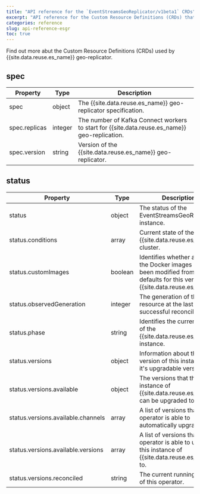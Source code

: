 ```yaml
---
title: "API reference for the `EventStreamsGeoReplicator/v1beta1` CRDs"
excerpt: "API reference for the Custom Resource Definitions (CRDs) that are used by `EventStreamsGeoReplicator/v1beta1`."
categories: reference
slug: api-reference-esgr
toc: true
---
```


Find out more abut the Custom Resource Definitions (CRDs) used by {{site.data.reuse.es_name}} geo-replicator.


## spec

| Property | Type | Description |
| --- | --- | --- |
| spec | object | The {{site.data.reuse.es_name}} geo-replicator specification. |
| spec.replicas | integer | The number of Kafka Connect workers to start for {{site.data.reuse.es_name}} geo-replication. |
| spec.version | string | Version of the {{site.data.reuse.es_name}} geo-replicator. |

## status

| Property | Type | Description |
| --- | --- | --- |
| status | object | The status of the EventStreamsGeoReplicator instance. |
| status.conditions | array | Current state of the {{site.data.reuse.es_name}} cluster. |
| status.customImages | boolean | Identifies whether any of the Docker images have been modified from the defaults for this version of {{site.data.reuse.es_name}}. |
| status.observedGeneration | integer | The generation of the resource at the last successful reconciliation. |
| status.phase | string | Identifies the current state of the {{site.data.reuse.es_name}} instance. |
| status.versions | object | Information about the version of this instance and it's upgradable versions. |
| status.versions.available | object | The versions that this instance of {{site.data.reuse.es_name}} can be upgraded to. |
| status.versions.available.channels | array | A list of versions that the operator is able to automatically upgrade from. |
| status.versions.available.versions | array | A list of versions that the operator is able to upgrade this instance of {{site.data.reuse.es_name}} to. |
| status.versions.reconciled | string | The current running version of this operator. |

